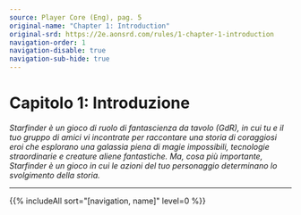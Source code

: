 ```yaml
---
source: Player Core (Eng), pag. 5
original-name: "Chapter 1: Introduction"
original-srd: https://2e.aonsrd.com/rules/1-chapter-1-introduction
navigation-order: 1
navigation-disable: true
navigation-sub-hide: true
---
```


# Capitolo 1: Introduzione

_Starfinder è un gioco di ruolo di fantascienza da tavolo (GdR), in cui tu e il
tuo gruppo di amici vi incontrate per raccontare una storia di coraggiosi eroi
che esplorano una galassia piena di magie impossibili, tecnologie straordinarie
e creature aliene fantastiche. Ma, cosa più importante, Starfinder è un gioco in
cui le azioni del tuo personaggio determinano lo svolgimento della storia._

---

{{% includeAll sort="[navigation, name]" level=0 %}}
